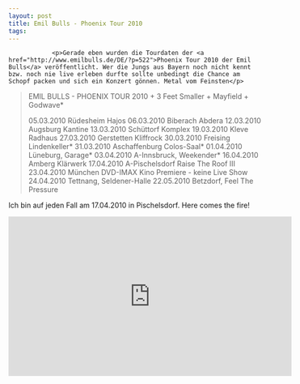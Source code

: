 ```yaml
---
layout: post
title: Emil Bulls - Phoenix Tour 2010
tags:
---
```



                <p>Gerade eben wurden die Tourdaten der <a href="http://www.emilbulls.de/DE/?p=522">Phoenix Tour 2010 der Emil Bulls</a> veröffentlicht. Wer die Jungs aus Bayern noch nicht kennt bzw. noch nie live erleben durfte sollte unbedingt die Chance am Schopf packen und sich ein Konzert gönnen. Metal vom Feinsten</p>
<blockquote>EMIL BULLS - PHOENIX TOUR 2010
+ 3 Feet Smaller + Mayfield + Godwave*

05.03.2010 Rüdesheim Hajos
06.03.2010 Biberach Abdera
12.03.2010 Augsburg Kantine
13.03.2010 Schüttorf Komplex
19.03.2010 Kleve Radhaus
27.03.2010 Gerstetten Kliffrock
30.03.2010 Freising Lindenkeller*
31.03.2010 Aschaffenburg Colos-Saal*
01.04.2010 Lüneburg, Garage*
03.04.2010 A-Innsbruck, Weekender*
16.04.2010 Amberg Klärwerk
17.04.2010 A-Pischelsdorf Raise The Roof III
23.04.2010 München DVD-IMAX Kino Premiere - keine Live Show
24.04.2010 Tettnang, Seldener-Halle
22.05.2010 Betzdorf, Feel The Pressure</blockquote>
<p>Ich bin auf jeden Fall am 17.04.2010 in Pischelsdorf. Here comes the fire!</p>
<iframe width="560" height="315" src="https://www.youtube.com/embed/zJoqPGTEvIc" frameborder="0" allowfullscreen></iframe>
